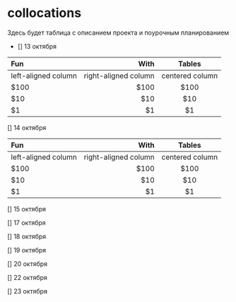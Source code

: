# collocations

Здесь будет таблица с описанием проекта и поурочным планированием

- [] 13 октября

| Fun                  | With                 | Tables          |
| :------------------- | -------------------: |:---------------:|
| left-aligned column  | right-aligned column | centered column |
| $100                 | $100                 | $100            |
| $10                  | $10                  | $10             |
| $1                   | $1                   | $1              |

[] 14 октября

| Fun                  | With                 | Tables          |
| :------------------- | -------------------: |:---------------:|
| left-aligned column  | right-aligned column | centered column |
| $100                 | $100                 | $100            |
| $10                  | $10                  | $10             |
| $1                   | $1                   | $1              |

[] 15 октября

[] 17 октября

[] 18 октября

[] 19 октября

[] 20 октября

[] 22 октября

[] 23 октября


